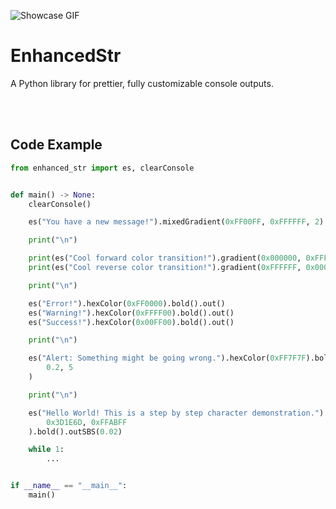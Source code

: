 ![Showcase GIF](https://cdn.discordapp.com/attachments/652535148008701982/1048999775426576495/EnhancedStr-Production.gif)

# EnhancedStr
A Python library for prettier, fully customizable console outputs.

</br>
</br>

## Code Example
```python
from enhanced_str import es, clearConsole


def main() -> None:
    clearConsole()

    es("You have a new message!").mixedGradient(0xFF00FF, 0xFFFFFF, 2).underline().out()

    print("\n")

    print(es("Cool forward color transition!").gradient(0x000000, 0xFFFFFF))
    print(es("Cool reverse color transition!").gradient(0xFFFFFF, 0x000000))

    print("\n")

    es("Error!").hexColor(0xFF0000).bold().out()
    es("Warning!").hexColor(0xFFFF00).bold().out()
    es("Success!").hexColor(0x00FF00).bold().out()

    print("\n")

    es("Alert: Something might be going wrong.").hexColor(0xFF7F7F).bold().outBlink(
        0.2, 5
    )

    print("\n")

    es("Hello World! This is a step by step character demonstration.").gradient(
        0x3D1E6D, 0xFFABFF
    ).bold().outSBS(0.02)

    while 1:
        ...


if __name__ == "__main__":
    main()
```
